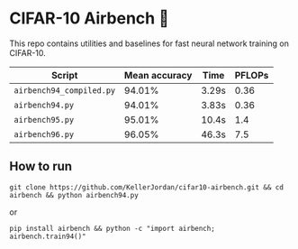 # CIFAR-10 Airbench 💨

This repo contains utilities and baselines for fast neural network training on CIFAR-10.

| Script | Mean accuracy | Time | PFLOPs |
| - | - | - | - |
| `airbench94_compiled.py` | 94.01% | 3.29s | 0.36 |
| `airbench94.py` | 94.01% | 3.83s | 0.36 |
| `airbench95.py` | 95.01% | 10.4s | 1.4 |
| `airbench96.py` | 96.05% | 46.3s | 7.5 |

## How to run

```
git clone https://github.com/KellerJordan/cifar10-airbench.git && cd airbench && python airbench94.py
```

or

```
pip install airbench && python -c "import airbench; airbench.train94()"
```

